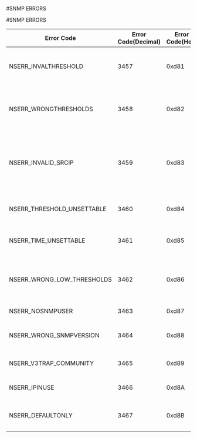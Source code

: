 #SNMP ERRORS

#SNMP ERRORS



<table><thead><tr><th>Error Code</th><th>Error Code(Decimal)</th><th>Error Code(Hex)</th><th>Error Message</th></tr></thead><tbody><tr><td>NSERR_INVALTHRESHOLD</td><td>3457</td><td>0xd81</td><td>Threshold value for this alarm is a percentage (1 - 100)</td><tr><tr><td>NSERR_WRONGTHRESHOLDS</td><td>3458</td><td>0xd82</td><td>Normal threshold must be lower than alarm threshold</td><tr><tr><td>NSERR_INVALID_SRCIP</td><td>3459</td><td>0xd83</td><td>Valid source IP: NSIP, SNIP, MIP. In cluster setup, valid source IP: NSIP, CLIP, Striped SNIP</td><tr><tr><td>NSERR_THRESHOLD_UNSETTABLE</td><td>3460</td><td>0xd84</td><td>Threshold value cannot be set/unset for this alarm</td><tr><tr><td>NSERR_TIME_UNSETTABLE</td><td>3461</td><td>0xd85</td><td>Time interval cannot be set/unset for this alarm</td><tr><tr><td>NSERR_WRONG_LOW_THRESHOLDS</td><td>3462</td><td>0xd86</td><td>Normal threshold must be higher than alarm threshold</td><tr><tr><td>NSERR_NOSNMPUSER</td><td>3463</td><td>0xd87</td><td>SNMP user doesnt exist</td><tr><tr><td>NSERR_WRONG_SNMPVERSION</td><td>3464</td><td>0xd88</td><td>Bind command allowed only for V3 traps</td><tr><tr><td>NSERR_V3TRAP_COMMUNITY</td><td>3465</td><td>0xd89</td><td>V3 traps cannot have community</td><tr><tr><td>NSERR_IPINUSE</td><td>3466</td><td>0xd8A</td><td>IP is used in SNMP trap configuration</td><tr><tr><td>NSERR_DEFAULTONLY</td><td>3467</td><td>0xd8B</td><td>Alarm not supported in non-default partition</td><tr></tbody></table>
